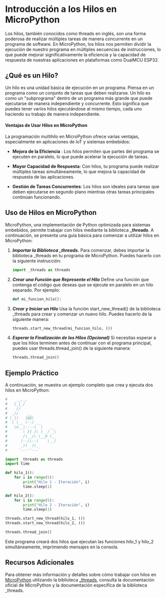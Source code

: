 # Introducción a los Hilos en MicroPython

Los hilos, también conocidos como threads en inglés, son una forma poderosa de realizar múltiples tareas de manera concurrente en un programa de software. En MicroPython, los hilos nos permiten dividir la ejecución de nuestro programa en múltiples secuencias de instrucciones, lo que puede mejorar significativamente la eficiencia y la capacidad de respuesta de nuestras aplicaciones en plataformas como DualMCU ESP32.

## ¿Qué es un Hilo?
Un hilo es una unidad básica de ejecución en un programa. Piensa en un programa como un conjunto de tareas que deben realizarse. Un hilo es como un "subprograma" dentro de un programa más grande que puede ejecutarse de manera independiente y concurrente. Esto significa que puedes tener varios hilos ejecutándose al mismo tiempo, cada uno haciendo su trabajo de manera independiente.

#### Ventajas de Usar Hilos en MicroPython
La programación multihilo en MicroPython ofrece varias ventajas, especialmente en aplicaciones de IoT y sistemas embebidos:

- **Mejora de la Eficiencia** : Los hilos permiten que partes del programa se ejecuten en paralelo, lo que puede acelerar la ejecución de tareas.

- **Mayor Capacidad de Respuesta**: Con hilos, tu programa puede realizar múltiples tareas simultáneamente, lo que mejora la capacidad de respuesta de las aplicaciones.

- **Gestión de Tareas Concurrentes**: Los hilos son ideales para tareas que deben ejecutarse en segundo plano mientras otras tareas principales continúan funcionando.

## Uso de Hilos en MicroPython
MicroPython, una implementación de Python optimizada para sistemas embebidos, permite trabajar con hilos mediante la biblioteca **_threads**. A continuación, se presenta una guía básica para comenzar a utilizar hilos en MicroPython:

1. ***Importar la Biblioteca _threads.***
Para comenzar, debes importar la biblioteca _threads en tu programa de MicroPython. Puedes hacerlo con la siguiente instrucción:

    ```python
    import _threads as threads
    ```
2. ***Crear una Función que Represente el Hilo***
Define una función que contenga el código que deseas que se ejecute en paralelo en un hilo separado. Por ejemplo:

    ```python
    def mi_funcion_hilo():
    ```
   
3. ***Crear y Iniciar un Hilo***
Usa la función start_new_thread() de la biblioteca _threads para crear y comenzar un nuevo hilo. Puedes hacerlo de la siguiente manera:

    ```python
    threads.start_new_thread(mi_funcion_hilo, ())
    ```
4. ***Esperar la Finalización de los Hilos (Opcional)***
Si necesitas esperar a que los hilos terminen antes de continuar con el programa principal, puedes usar threads.thread_join() de la siguiente manera:

    ```python
    threads.thread_join()
    ```
## Ejemplo Práctico
A continuación, se muestra un ejemplo completo que crea y ejecuta dos hilos en MicroPython:

```python
#    __,_,
#   [_|_/ 
#    //
#  _//    __
# (_|)   |@@|
#  \ \__ \--/ __
#   \o__|----|  |   __
#       \ }{ /\ )_ / _\
#       /\__/\ \__O (__
#      (--/\--)    \__/
#      _)(  )(_
#     `---''---`

import _threads as threads
import time

def hilo_1():
    for i in range(5):
        print("Hilo 1 - Iteración", i)
        time.sleep(1)

def hilo_2():
    for i in range(5):
        print("Hilo 2 - Iteración", i)
        time.sleep(1)

threads.start_new_thread(hilo_1, ())
threads.start_new_thread(hilo_2, ())

threads.thread_join()
```
Este programa creará dos hilos que ejecutan las funciones hilo_1 y hilo_2 simultáneamente, imprimiendo mensajes en la consola.

## Recursos Adicionales
Para obtener más información y detalles sobre cómo trabajar con hilos en [MicroPython](https://micropython.org/) utilizando la biblioteca [_threads](https://docs.micropython.org/en/latest/library/_thread.html), consulta la documentación oficial de MicroPython y la documentación específica de la biblioteca _threads.



